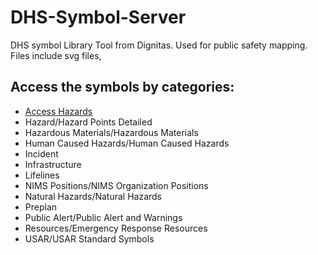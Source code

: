 # DHS-Symbol-Server
DHS symbol Library Tool from Dignitas.  Used for public safety mapping.  Files include svg files, 

## Access the symbols by categories:
 - <a href="https://github.com/NAPSG/DHS-Symbol-Server/tree/main/dhs-symbol/assets/icons/Access%20Hazards">Access Hazards</a>
 - Hazard/Hazard Points Detailed
 - Hazardous Materials/Hazardous Materials
 - Human Caused Hazards/Human Caused Hazards
 - Incident
 - Infrastructure
 - Lifelines
 - NIMS Positions/NIMS Organization Positions
 - Natural Hazards/Natural Hazards
 - Preplan
 - Public Alert/Public Alert and Warnings
 - Resources/Emergency Response Resources
 - USAR/USAR Standard Symbols
